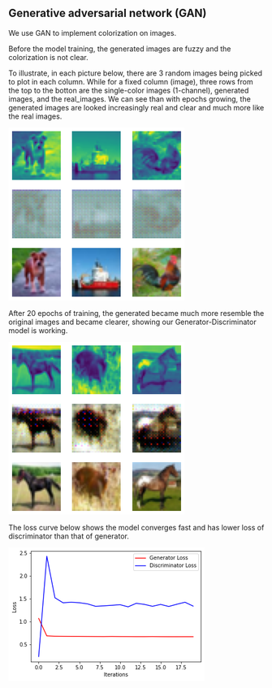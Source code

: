## Generative adversarial network (GAN)

We use GAN to implement colorization on images.

Before the model training, the generated images are fuzzy and the colorization is not clear.

To illustrate, in each picture below, there are 3 random images being picked to plot in each column. While for a fixed column (image), three rows from the top to the botton are the single-color images (1-channel), generated images, and the real_images. We can see than with epochs growing, the generated images are looked increasingly real and clear and much more like the real images.


![GAN_result_before.png](GAN_result_before.png)

After 20 epochs of training, the generated became much more resemble the original images and became clearer, showing our Generator-Discriminator model is working.

![GAN_result_after.png](GAN_result_after.png)

The loss curve below shows the model converges fast and has lower loss of discriminator than that of generator.

![model_evaluation.png](model_evaluation.png)

